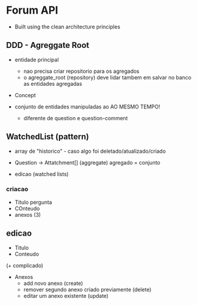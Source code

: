 # Forum API

- Built using the clean architecture principles

## DDD - Agreggate Root

- entidade principal

  - nao precisa criar repositorio para os agregados
  - o agreggate_root (repository) deve lidar tambem em salvar no banco as entidades agregadas

- Concept
- conjunto de entidades manipuladas ao AO MESMO TEMPO!
  - diferente de question e question-comment

## WatchedList (pattern)

- array de "historico" - caso algo foi deletado/atualizado/criado

- Question -> Attatchment[] (aggregate)
  agregado = conjunto
- edicao (watched lists)

### criacao

- Titulo pergunta
- COnteudo
- anexos (3)

## edicao

- Titulo
- Conteudo

(+ complicado)

- Anexos
  - add novo anexo (create)
  - remover segundo anexo criado previamente (delete)
  - editar um anexo existente (update)
